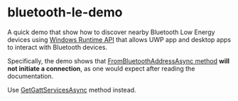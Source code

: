 # bluetooth-le-demo
A quick demo that show how to discover nearby Bluetooth Low Energy devices using [Windows Runtime API](https://docs.microsoft.com/en-us/uwp/api/windows.devices.bluetooth) that allows UWP app and desktop apps to interact with Bluetooth devices.

Specifically, the demo shows that [FromBluetoothAddressAsync method](
https://docs.microsoft.com/en-us/uwp/api/windows.devices.bluetooth.bluetoothledevice.frombluetoothaddressasync) **will not initiate a connection**, as one would expect after reading the documentation.

Use [GetGattServicesAsync](https://docs.microsoft.com/en-us/uwp/api/windows.devices.bluetooth.bluetoothledevice.getgattservicesasync) method instead.
